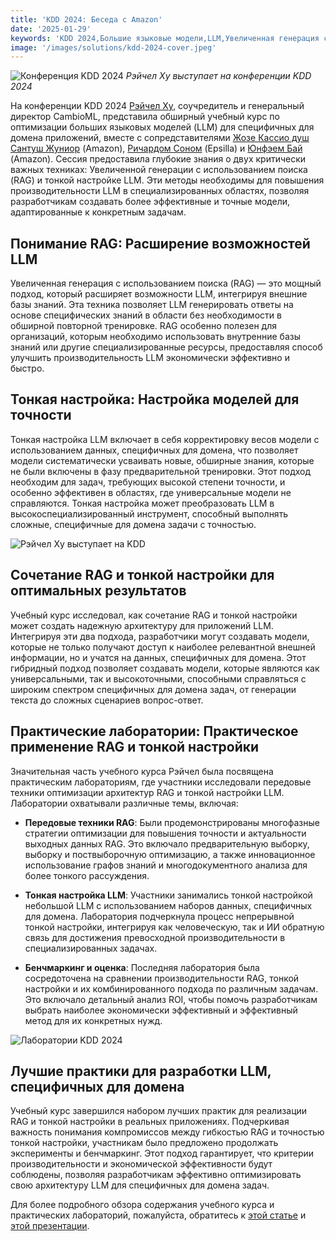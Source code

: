 ```yaml
---
title: 'KDD 2024: Беседа с Amazon'
date: '2025-01-29'
keywords: 'KDD 2024,Большие языковые модели,LLM,Увеличенная генерация с использованием поиска,RAG,Тонкая настройка LLM,Amazon,специфичный для домена ИИ,машинное обучение,конференция'
image: '/images/solutions/kdd-2024-cover.jpeg'
---
```


![Конференция KDD 2024](/images/solutions/kdd-2024-cover.jpeg)
_Рэйчел Ху выступает на конференции KDD 2024_

На конференции KDD 2024 [Рэйчел Ху](https://www.linkedin.com/in/rachelsonghu/), соучредитель и генеральный директор CambioML, представила обширный учебный курс по оптимизации больших языковых моделей (LLM) для специфичных для домена приложений, вместе с сопредставителями [Жозе Кассио душ Сантуш Жуниор](https://www.linkedin.com/in/jcassiojr/) (Amazon), [Ричардом Соном](https://www.linkedin.com/in/renchu-richard-song-a4099247/) (Epsilla) и [Юнфэем Бай](https://www.linkedin.com/in/yunfei-felix-bai-909b861/) (Amazon). Сессия предоставила глубокие знания о двух критически важных техниках: Увеличенной генерации с использованием поиска (RAG) и тонкой настройке LLM. Эти методы необходимы для повышения производительности LLM в специализированных областях, позволяя разработчикам создавать более эффективные и точные модели, адаптированные к конкретным задачам.

## Понимание RAG: Расширение возможностей LLM

Увеличенная генерация с использованием поиска (RAG) — это мощный подход, который расширяет возможности LLM, интегрируя внешние базы знаний. Эта техника позволяет LLM генерировать ответы на основе специфических знаний в области без необходимости в обширной повторной тренировке. RAG особенно полезен для организаций, которым необходимо использовать внутренние базы знаний или другие специализированные ресурсы, предоставляя способ улучшить производительность LLM экономически эффективно и быстро.

## Тонкая настройка: Настройка моделей для точности

Тонкая настройка LLM включает в себя корректировку весов модели с использованием данных, специфичных для домена, что позволяет модели систематически усваивать новые, обширные знания, которые не были включены в фазу предварительной тренировки. Этот подход необходим для задач, требующих высокой степени точности, и особенно эффективен в областях, где универсальные модели не справляются. Тонкая настройка может преобразовать LLM в высокоспециализированный инструмент, способный выполнять сложные, специфичные для домена задачи с точностью.

![Рэйчел Ху выступает на KDD](/images/solutions/kdd-2024-rachel.jpeg)

## Сочетание RAG и тонкой настройки для оптимальных результатов

Учебный курс исследовал, как сочетание RAG и тонкой настройки может создать надежную архитектуру для приложений LLM. Интегрируя эти два подхода, разработчики могут создавать модели, которые не только получают доступ к наиболее релевантной внешней информации, но и учатся на данных, специфичных для домена. Этот гибридный подход позволяет создавать модели, которые являются как универсальными, так и высокоточными, способными справляться с широким спектром специфичных для домена задач, от генерации текста до сложных сценариев вопрос-ответ.

## Практические лаборатории: Практическое применение RAG и тонкой настройки

Значительная часть учебного курса Рэйчел была посвящена практическим лабораториям, где участники исследовали передовые техники оптимизации архитектур RAG и тонкой настройки LLM. Лаборатории охватывали различные темы, включая:

- **Передовые техники RAG**: Были продемонстрированы многофазные стратегии оптимизации для повышения точности и актуальности выходных данных RAG. Это включало предварительную выборку, выборку и поствыборочную оптимизацию, а также инновационное использование графов знаний и многодокументного анализа для более тонкого рассуждения.

- **Тонкая настройка LLM**: Участники занимались тонкой настройкой небольшой LLM с использованием наборов данных, специфичных для домена. Лаборатория подчеркнула процесс непрерывной тонкой настройки, интегрируя как человеческую, так и ИИ обратную связь для достижения превосходной производительности в специализированных задачах.

- **Бенчмаркинг и оценка**: Последняя лаборатория была сосредоточена на сравнении производительности RAG, тонкой настройки и их комбинированного подхода по различным задачам. Это включало детальный анализ ROI, чтобы помочь разработчикам выбрать наиболее экономически эффективный и эффективный метод для их конкретных нужд.

![Лаборатории KDD 2024](/images/solutions/kdd-2024-labs.jpg)

## Лучшие практики для разработки LLM, специфичных для домена

Учебный курс завершился набором лучших практик для реализации RAG и тонкой настройки в реальных приложениях. Подчеркивая важность понимания компромиссов между гибкостью RAG и точностью тонкой настройки, участникам было предложено продолжать эксперименты и бенчмаркинг. Этот подход гарантирует, что критерии производительности и экономической эффективности будут соблюдены, позволяя разработчикам эффективно оптимизировать свою архитектуру LLM для специфичных для домена задач.

Для более подробного обзора содержания учебного курса и практических лабораторий, пожалуйста, обратитесь к [этой статье](https://dl.acm.org/doi/pdf/10.1145/3637528.3671445) и [этой презентации](https://docs.google.com/presentation/d/18PJctnI-KbABE1El_AifjN_7eoHatuaoN8-2q57xpSw/edit#slide=id.g2f5cc21ff85_5_1096).
